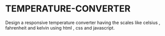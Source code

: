 # TEMPERATURE-CONVERTER
Design a responsive temperature converter having the scales like celsius , fahrenheit and kelvin using html , css  and javascript.
